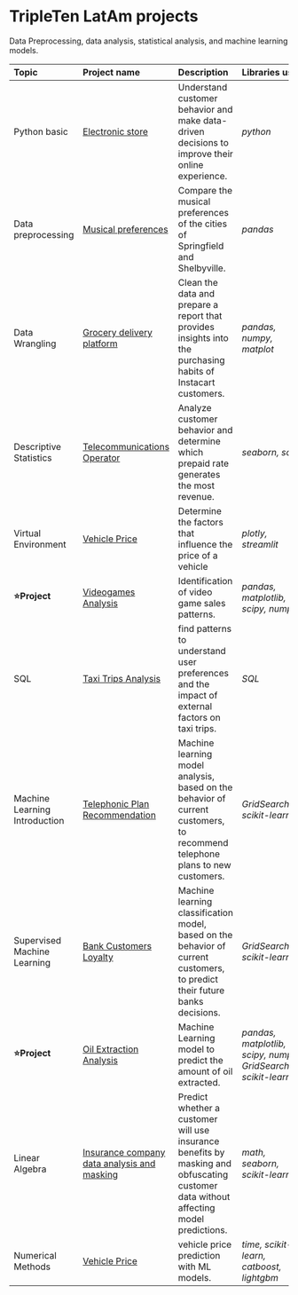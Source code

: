# TripleTen LatAm projects
Data Preprocessing, data analysis, statistical analysis, and machine learning models.

| Topic | Project name | Description | Libraries used | 
| :---------------------- | :---------------------- | :---------------------- | :---------------------- |
| Python basic | [Electronic store](https://github.com/isadoji/projects/tree/main/1) | Understand customer behavior and make data-driven decisions to improve their online experience. | *python* |
| Data preprocessing | [Musical preferences](https://github.com/isadoji/projects/tree/main/2) | Compare the musical preferences of the cities of Springfield and Shelbyville. | *pandas* |
| Data Wrangling | [Grocery delivery platform](https://github.com/isadoji/projects/tree/main/3) | Clean the data and prepare a report that provides insights into the purchasing habits of Instacart customers. | *pandas, numpy, matplot* |
| Descriptive Statistics| [Telecommunications Operator](https://github.com/isadoji/projects/tree/main/4) | Analyze customer behavior and determine which prepaid rate generates the most revenue. |*seaborn, scipy*|
| Virtual Environment | [Vehicle Price](https://github.com/isadoji/projects/tree/main/5) | Determine the factors that influence the price of a vehicle|*plotly, streamlit* |
|**:star:Project**|[Videogames Analysis](https://github.com/isadoji/projects/tree/main/6)|Identification of video game sales patterns.|*pandas, matplotlib, scipy, numpy*|
|SQL|[Taxi Trips Analysis](https://github.com/isadoji/projects/tree/main/7)|find patterns to understand user preferences and the impact of external factors on taxi trips.|*SQL*|
|Machine Learning Introduction|[Telephonic Plan Recommendation](https://github.com/isadoji/projects/tree/main/8)|Machine learning model analysis, based on the behavior of current customers, to recommend telephone plans to new customers.|*GridSearchCV, scikit-learn*|
|Supervised Machine Learning|[Bank Customers Loyalty](https://github.com/isadoji/projects/tree/main/9)|Machine learning classification model, based on the behavior of current customers, to predict their future banks decisions.|*GridSearchCV, scikit-learn*|
|**:star:Project**|[Oil Extraction Analysis](https://github.com/isadoji/projects/tree/main/10)|Machine Learning model to predict the amount of oil extracted.|*pandas, matplotlib, scipy, numpy, GridSearchCV, scikit-learn*|
|Linear Algebra|[Insurance company data analysis and masking](https://github.com/isadoji/projects/tree/main/11)|Predict whether a customer will use insurance benefits by masking and obfuscating customer data without affecting model predictions.|*math, seaborn, scikit-learn*|
|Numerical Methods|[Vehicle Price](https://github.com/isadoji/projects/tree/main/12)|vehicle price prediction with ML models.|*time, scikit-learn, catboost, lightgbm*|
